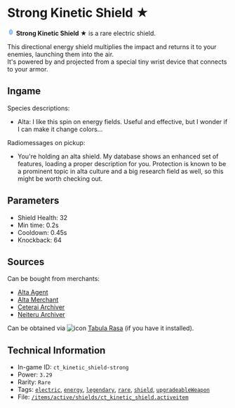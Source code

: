 # Strong Kinetic Shield ★

<img src="https://raw.githubusercontent.com/Ceterai/Enternia/main/items/active/shields/ct_kinetic_shield.png" alt="Strong Kinetic Shield ★ icon" loading="lazy" width="auto" height="16px"/> **Strong Kinetic Shield ★** is a rare electric shield.

This directional energy shield multiplies the impact and returns it to your enemies, launching them into the air.  
It's powered by and projected from a special tiny wrist device that connects to your armor.

## Ingame

Species descriptions:

- Alta: I like this spin on energy fields. Useful and effective, but I wonder if I can make it change colors...

Radiomessages on pickup:

- You're holding an alta shield. My database shows an enhanced set of features, loading a proper description for you. Protection is known to be a prominent topic in alta culture and a big research field as well, so this might be worth checking out.

## Parameters

- Shield Health: 32
- Min time: 0.2s
- Cooldown: 0.45s
- Knockback: 64

## Sources

Can be bought from merchants:

- [Alta Agent](https://ceterai.github.io/MyEnternia/Wiki/AltaAgent)
- [Alta Merchant](https://ceterai.github.io/MyEnternia/Wiki/AltaMerchant)
- [Ceterai Archiver](https://ceterai.github.io/MyEnternia/Wiki/CeteraiArchiver)
- [Neiteru Archiver](https://ceterai.github.io/MyEnternia/Wiki/NeiteruArchiver)

Can be obtained via <img src="https://steamuserimages-a.akamaihd.net/ugc/263843960696222713/3EC9A7C005541F7D577EBCB8C5736B4EFC9973D6/" alt="icon" width="8" height="12"/> [Tabula Rasa](https://community.playstarbound.com/resources/the-tabula-rasa.3222/) (if you have it installed).

## Technical Information

- In-game ID: `ct_kinetic_shield-strong`
- Power: `3.29`
- Rarity: `Rare`
- Tags: [`electric`](https://ceterai.github.io/MyEnternia/Wiki/Tags/Electric), [`energy`](https://ceterai.github.io/MyEnternia/Wiki/Tags/Energy), [`legendary`](https://ceterai.github.io/MyEnternia/Wiki/Tags/Legendary), [`rare`](https://ceterai.github.io/MyEnternia/Wiki/Tags/Rare), [`shield`](https://ceterai.github.io/MyEnternia/Wiki/Tags/Shield), [`upgradeableWeapon`](https://ceterai.github.io/MyEnternia/Wiki/Tags/UpgradeableWeapon)
- File: [`/items/active/shields/ct_kinetic_shield.activeitem`](https://github.com/Ceterai/Enternia/blob/main/items/active/shields/ct_kinetic_shield.activeitem)
